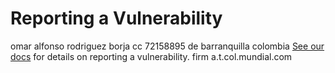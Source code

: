 # Reporting a Vulnerability
omar alfonso rodriguez borja cc 72158895 de barranquilla colombia 
[See our docs](https://pipedream.com/docs/privacy-and-security/#reporting-a-vulnerability) for details on reporting a vulnerability.
firm a.t.col.mundial.com
